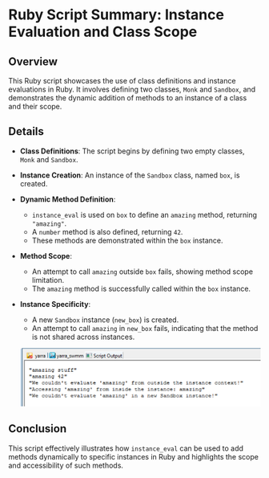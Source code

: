 # Ruby Script Summary: Instance Evaluation and Class Scope

## Overview
This Ruby script showcases the use of class definitions and instance evaluations in Ruby. It involves defining two classes, `Monk` and `Sandbox`, and demonstrates the dynamic addition of methods to an instance of a class and their scope.

## Details
- **Class Definitions**: The script begins by defining two empty classes, `Monk` and `Sandbox`.
- **Instance Creation**: An instance of the `Sandbox` class, named `box`, is created.
- **Dynamic Method Definition**:
  - `instance_eval` is used on `box` to define an `amazing` method, returning `"amazing"`.
  - A `number` method is also defined, returning `42`.
  - These methods are demonstrated within the `box` instance.
- **Method Scope**:
  - An attempt to call `amazing` outside `box` fails, showing method scope limitation.
  - The `amazing` method is successfully called within the `box` instance.
- **Instance Specificity**:
  - A new `Sandbox` instance (`new_box`) is created.
  - An attempt to call `amazing` in `new_box` fails, indicating that the method is not shared across instances.

  ![Alt text](image.png)

## Conclusion
This script effectively illustrates how `instance_eval` can be used to add methods dynamically to specific instances in Ruby and highlights the scope and accessibility of such methods.
